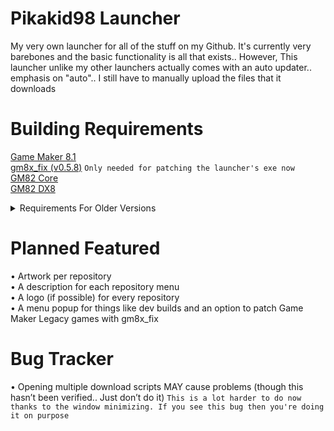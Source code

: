 # Pikakid98 Launcher
My very own launcher for all of the stuff on my Github. It's currently very barebones and the basic functionality is all that exists.. However, This launcher unlike my other launchers actually comes with an auto updater.. emphasis on "auto".. I still have to manually upload the files that it downloads

# Building Requirements

[Game Maker 8.1](https://archive.org/details/GameMaker81)
\
[gm8x_fix (v0.5.8)](https://github.com/skyfloogle/gm8x_fix/releases/tag/v0.5.8) `Only needed for patching the launcher's exe now`
\
[GM82 Core](https://github.com/GM82Project/gm82core)
\
[GM82 DX8](https://github.com/GM82Project/gm82dx8)

<details>
<summary>Requirements For Older Versions</summary>

[7-Zip (Alone Reduced) (v22.1)](https://www.7-zip.org/a/7zr.exe) (Dev 30/9/2022) `Downloads Seperately As Of "Dev 30/9/2022"`
\
[7-Zip (Alone) (v22.0)](https://www.7-zip.org/a/7z2107-extra.7z) (Dev 29/6/2022 - Dev 18/7/2022)
\
[HTTP Downloader (v1.0.4.8)](https://github.com/erickutcher/httpdownloader/releases/v1.0.4.8) (v0.1 - v0.5)
\
[7-Zip (Alone (v21.07)](https://www.7-zip.org/a/7z2107-extra.7z) (v0.2.1 - v0.5.3)
\
[7-Zip (v21.03 Beta)](https://www.7-zip.org/a/7z2103.exe) (v0.1 - v0.2)

</details>

# Planned Featured

• Artwork per repository
\
• A description for each repository menu
\
• A logo (if possible) for every repository
\
• A menu popup for things like dev builds and an option to patch Game Maker Legacy games with gm8x_fix


# Bug Tracker

• Opening multiple download scripts MAY cause problems (though this hasn’t been verified.. Just don’t do it) `This is a lot harder to do now thanks to the window minimizing. If you see this bug then you're doing it on purpose`
